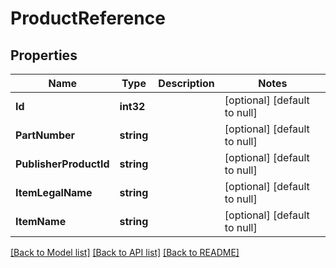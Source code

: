 # ProductReference

## Properties
Name | Type | Description | Notes
------------ | ------------- | ------------- | -------------
**Id** | **int32** |  | [optional] [default to null]
**PartNumber** | **string** |  | [optional] [default to null]
**PublisherProductId** | **string** |  | [optional] [default to null]
**ItemLegalName** | **string** |  | [optional] [default to null]
**ItemName** | **string** |  | [optional] [default to null]

[[Back to Model list]](../README.md#documentation-for-models) [[Back to API list]](../README.md#documentation-for-api-endpoints) [[Back to README]](../README.md)

